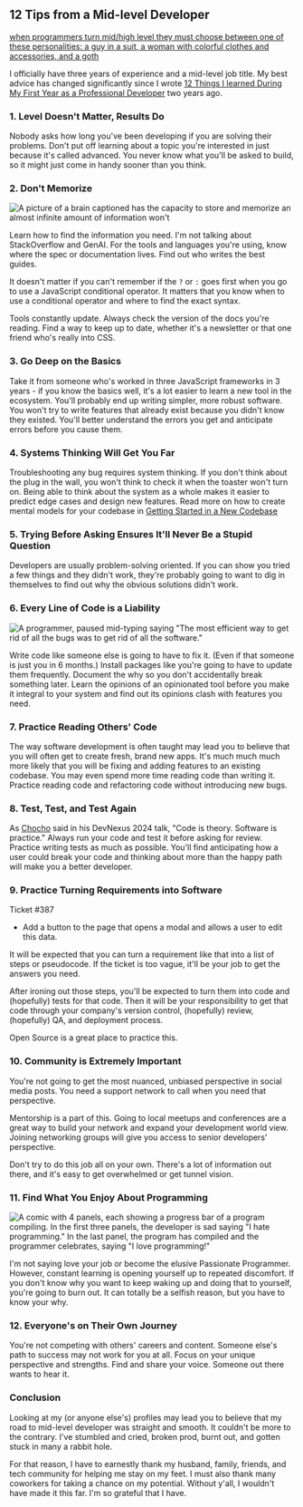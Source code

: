 ## 12 Tips from a Mid-level Developer

[when programmers turn mid/high level they must choose between one of these personalities: a guy in a suit, a woman with colorful clothes and accessories, and a goth](https://images.abbeyperini.com/3-year/choose.png)

I officially have three years of experience and a mid-level job title. My best advice has changed significantly since I wrote [12 Things I learned During My First Year as a Professional Developer](/blog.html?blog=1-year)  two years ago.

### 1. Level Doesn't Matter, Results Do

Nobody asks how long you've been developing if you are solving their problems. Don't put off learning about a topic you're interested in just because it's called advanced. You never know what you'll be asked to build, so it might just come in handy sooner than you think.

### 2. Don't Memorize

![A picture of a brain captioned has the capacity to store and memorize an almost infinite amount of information won't](https://images.abbeyperini.com/3-year/memorize.jpg)

Learn how to find the information you need. I'm not talking about StackOverflow and GenAI. For the tools and languages you're using, know where the spec or documentation lives. Find out who writes the best guides.

It doesn't matter if you can't remember if the `?` or `:` goes first when you go to use a JavaScript conditional operator. It matters that you know when to use a conditional operator and where to find the exact syntax.

Tools constantly update. Always check the version of the docs you're reading. Find a way to keep up to date, whether it's a newsletter or that one friend who's really into CSS.

### 3. Go Deep on the Basics

Take it from someone who's worked in three JavaScript frameworks in 3 years - if you know the basics well, it's a lot easier to learn a new tool in the ecosystem. You'll probably end up writing simpler, more robust software. You won't try to write features that already exist because you didn't know they existed. You'll better understand the errors you get and anticipate errors before you cause them.

### 4. Systems Thinking Will Get You Far

Troubleshooting any bug requires system thinking. If you don't think about the plug in the wall, you won't think to check it when the toaster won't turn on. Being able to think about the system as a whole makes it easier to predict edge cases and design new features. Read more on how to create mental models for your codebase in [Getting Started in a New Codebase](/blog.html?blog=new-codebase)

### 5. Trying Before Asking Ensures It'll Never Be a Stupid Question

Developers are usually problem-solving oriented. If you can show you tried a few things and they didn't work, they're probably going to want to dig in themselves to find out why the obvious solutions didn't work.

### 6. Every Line of Code is a Liability

![A programmer, paused mid-typing saying "The most efficient way to get rid of all the bugs was to get rid of all the software."](https://images.abbeyperini.com/3-year/bugs.png)

Write code like someone else is going to have to fix it. (Even if that someone is just you in 6 months.) Install packages like you're going to have to update them frequently. Document the why so you don't accidentally break something later. Learn the opinions of an opinionated tool before you make it integral to your system and find out its opinions clash with features you need.

### 7. Practice Reading Others' Code

The way software development is often taught may lead you to believe that you will often get to create fresh, brand new apps. It's much much much more likely that you will be fixing and adding features to an existing codebase. You may even spend more time reading code than writing it. Practice reading code and refactoring code without introducing new bugs.

### 8. Test, Test, and Test Again

As [Chocho](https://www.linkedin.com/in/enriquezamudiolopez) said in his DevNexus 2024 talk, "Code is theory. Software is practice." Always run your code and test it before asking for review. Practice writing tests as much as possible. You'll find anticipating how a user could break your code and thinking about more than the happy path will make you a better developer.

### 9. Practice Turning Requirements into Software

Ticket #387

- Add a button to the page that opens a modal and allows a user to edit this data.

It will be expected that you can turn a requirement like that into a list of steps or pseudocode. If the ticket is too vague, it'll be your job to get the answers you need.

After ironing out those steps, you'll be expected to turn them into code and (hopefully) tests for that code. Then it will be your responsibility to get that code through your company's version control, (hopefully) review, (hopefully) QA, and deployment process.

Open Source is a great place to practice this.

### 10. Community is Extremely Important

You're not going to get the most nuanced, unbiased perspective in social media posts. You need a support network to call when you need that perspective.

Mentorship is a part of this. Going to local meetups and conferences are a great way to build your network and expand your development world view. Joining networking groups will give you access to senior developers' perspective.

Don't try to do this job all on your own. There's a lot of information out there, and it's easy to get overwhelmed or get tunnel vision.

### 11. Find What You Enjoy About Programming

![A comic with 4 panels, each showing a progress bar of a program compiling. In the first three panels, the developer is sad saying "I hate programming." In the last panel, the program has compiled and the programmer celebrates, saying "I love programming!"](https://images.abbeyperini.com/3-year/love-programming.jpg)

I'm not saying love your job or become the elusive Passionate Programmer. However, constant learning is opening yourself up to repeated discomfort. If you don't know why you want to keep waking up and doing that to yourself, you're going to burn out. It can totally be a selfish reason, but you have to know your why.

### 12. Everyone's on Their Own Journey

You're not competing with others' careers and content. Someone else's path to success may not work for you at all. Focus on your unique perspective and strengths. Find and share your voice. Someone out there wants to hear it.

### Conclusion

Looking at my (or anyone else's) profiles may lead you to believe that my road to mid-level developer was straight and smooth. It couldn't be more to the contrary. I've stumbled and cried, broken prod, burnt out, and gotten stuck in many a rabbit hole.

For that reason, I have to earnestly thank my husband, family, friends, and tech community for helping me stay on my feet. I must also thank many coworkers for taking a chance on my potential. Without y'all, I wouldn't have made it this far. I'm so grateful that I have.
